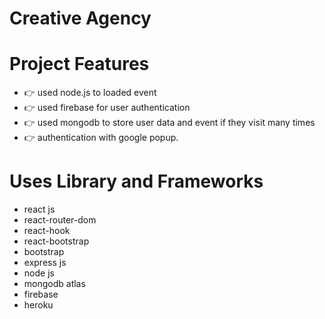 # Creative Agency

# Project Features

* 👉 used node.js to loaded event
* 👉 used firebase for user authentication
* 👉 used mongodb to store user data and event if they visit many times
* 👉 authentication with google popup.

# Uses Library and Frameworks

* react js
* react-router-dom
* react-hook
* react-bootstrap
* bootstrap
* express js
* node js
* mongodb atlas
* firebase
* heroku


